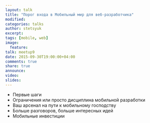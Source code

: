 ```yaml
---
layout: talk
title: "Порог входа в Мобильный мир для веб-разработчика"
modified:
categories: talks
author: stetsyuk
excerpt:
tags: [mobile, web]
image:
  feature:
talk: meetup9
date: 2015-09-30T19:00:00+04:00
comments: true
share: true
announce:  
video: 
slides: 
---
```


 * Первые шаги
 * Ограничения или просто дисциплина мобильной разработки
 * Ваш арсенал на пути к мобильному господству
 * Больше разговоров, больше интересных идей
 * Мобильные инвестиции
